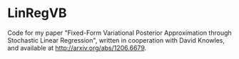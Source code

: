 LinRegVB
========

Code for my paper "Fixed-Form Variational Posterior Approximation through Stochastic Linear Regression", written in cooperation with David Knowles, and available at http://arxiv.org/abs/1206.6679.

